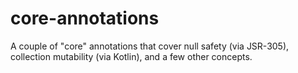 # core-annotations
A couple of "core" annotations that cover null safety (via JSR-305), collection mutability (via Kotlin), and a few other concepts.
